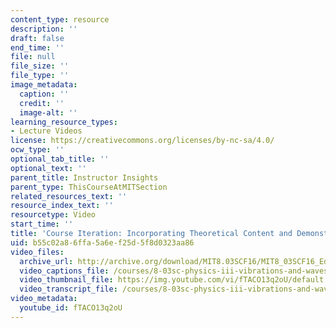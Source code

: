 ```yaml
---
content_type: resource
description: ''
draft: false
end_time: ''
file: null
file_size: ''
file_type: ''
image_metadata:
  caption: ''
  credit: ''
  image-alt: ''
learning_resource_types:
- Lecture Videos
license: https://creativecommons.org/licenses/by-nc-sa/4.0/
ocw_type: ''
optional_tab_title: ''
optional_text: ''
parent_title: Instructor Insights
parent_type: ThisCourseAtMITSection
related_resources_text: ''
resource_index_text: ''
resourcetype: Video
start_time: ''
title: 'Course Iteration: Incorporating Theoretical Content and Demonstrations'
uid: b55c02a8-6ffa-5a6e-f25d-5f8d0323aa86
video_files:
  archive_url: http://archive.org/download/MIT8.03SCF16/MIT8_03SCF16_Educator10_Course_Iteration_300k.mp4
  video_captions_file: /courses/8-03sc-physics-iii-vibrations-and-waves-fall-2016/8f9211b556545dab958ed4fe6d0b257e_fTACO13q2oU.vtt
  video_thumbnail_file: https://img.youtube.com/vi/fTACO13q2oU/default.jpg
  video_transcript_file: /courses/8-03sc-physics-iii-vibrations-and-waves-fall-2016/584637463b2f394a368f78e7188b6b9e_fTACO13q2oU.pdf
video_metadata:
  youtube_id: fTACO13q2oU
---
```


